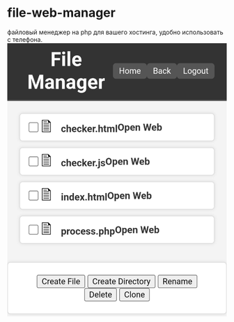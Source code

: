 # file-web-manager
файловый менеджер на php для вашего хостинга, удобно использовать с телефона.
![фото1](Screenshot_2024-12-26-00-07-37-20_21da60175e70af211acc4f26191b7a77.jpg)
